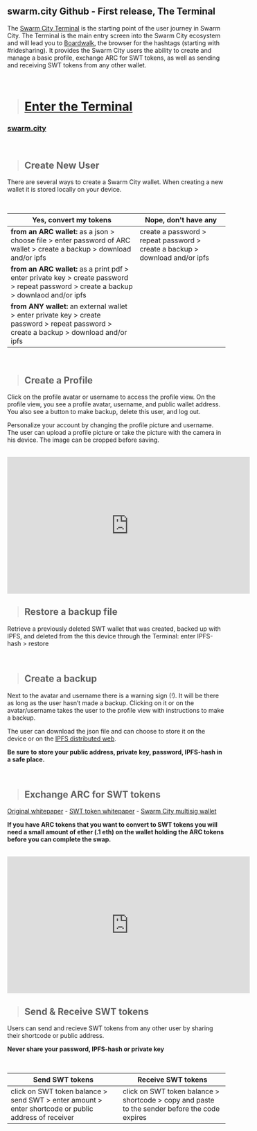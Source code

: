 ## swarm.city Github - First release, The Terminal


The [Swarm City Terminal](https://github.com/swarmcity/sc-terminal/blob/master/README.md) is the starting point of the user journey in Swarm City. The Terminal is the main entry screen into the Swarm City ecosystem and will lead you to [Boardwalk](https://github.com/swarmcity/sc-boardwalk/blob/master/README.md), the browser for the hashtags (starting with #ridesharing). It provides the Swarm City users the ability to create and manage a basic profile, exchange ARC for SWT tokens, as well as sending and receiving SWT tokens from any other wallet.


<br>


> # [Enter the Terminal](https://swarm.city)  


### [swarm.city](http://i.imgur.com/c39bJZy.png)


<br>


> ## Create New User


There are several ways to create a Swarm City wallet. 
When creating a new wallet it is stored locally on your device. 


<br>


Yes, convert my tokens | Nope, don't have any
---------------------- | -------------------- 
**from an ARC wallet:** as a json > choose file > enter password of ARC wallet > create a backup > download and/or ipfs | create a password > repeat password > create a backup > download and/or ipfs
**from an ARC wallet:** as a print pdf > enter private key > create password > repeat password > create a backup > downlaod and/or ipfs |
**from ANY wallet:** an external wallet > enter private key > create password > repeat password > create a backup > download and/or ipfs| 


<br>


> ## Create a Profile

Click on the profile avatar or username to access the profile view. On the profile view, you see a profile avatar, username, and public wallet address. You also see a button to make backup, delete this user, and log out.

Personalize your account by changing the profile picture and username. The user can upload a profile picture or take the picture with the camera in his device. The image can be cropped before saving.  


<br>


<iframe width="560" height="315" src="https://www.youtube.com/embed/kFD1t3MsdCs" frameborder="0" allowfullscreen></iframe>


<br>


> ## Restore a backup file

Retrieve a previously deleted SWT wallet that was created, backed up with IPFS, and deleted from the this device through the Terminal: enter IPFS-hash > restore


<br>


> ## Create a backup


Next to the avatar and username there is a warning sign (!). It will be there as long as the user hasn’t made a backup. Clicking on it or on the avatar/username takes the user to the profile view with instructions to make a backup. 

The user can download the json file and can choose to store it on the device or on the [IPFS distributed web](https://ipfs.io).

**Be sure to store your public address, private key, password, IPFS-hash in a safe place.**


<br>


> ## Exchange ARC for SWT tokens


[Original whitepaper](https://drive.google.com/file/d/0B9RSMdR2vWssV2JJX0t6dmN6SUk/view) - [SWT token whitepaper](https://github.com/swarmcity/sc-token/blob/master/token-exchange-miniwhitepaper.md) - [Swarm City multisig wallet](https://etherscan.io/address/0x8d9d0bd75319a3780d3cab012759efbae334291b)

**If you have ARC tokens that you want to convert to SWT tokens you will need a small amount of ether (.1 eth) on the wallet holding the ARC tokens before you can complete the swap.**


<br>


<iframe width="560" height="315" src="https://www.youtube.com/embed/ON5NLUQDFVM" frameborder="0" allowfullscreen></iframe>


<br>


> ## Send & Receive SWT tokens

Users can send and recieve SWT tokens from any other user by sharing their shortcode or public address.

**Never share your password, IPFS-hash or private key**


<br>


Send SWT tokens | Receive SWT tokens
--------------- | ------------------
click on SWT token balance > send SWT > enter amount > enter shortcode or public address of receiver | click on SWT token balance > shortcode > copy and paste to the sender before the code expires







